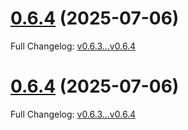 # [0.6.4](https://github.com/gha3mi/setup-fortran-conda/compare/v0.6.3...v0.6.4) (2025-07-06)

Full Changelog: [v0.6.3...v0.6.4](https://github.com/gha3mi/setup-fortran-conda/compare/v0.6.3...v0.6.4)


# [0.6.4](https://github.com/gha3mi/setup-fortran-conda/compare/v0.6.3...v0.6.4) (2025-07-06)

Full Changelog: [v0.6.3...v0.6.4](https://github.com/gha3mi/setup-fortran-conda/compare/v0.6.3...v0.6.4)


